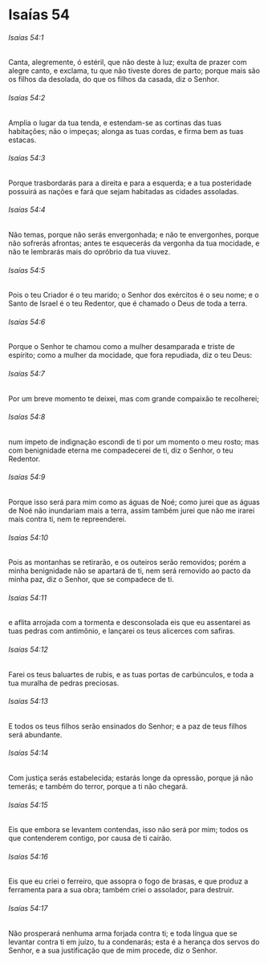 # Isaías 54

###### Isaías 54:1

Canta, alegremente, ó estéril, que não deste à luz; exulta de prazer com alegre canto, e exclama, tu que não tiveste dores de parto; porque mais são os filhos da desolada, do que os filhos da casada, diz o Senhor.

###### Isaías 54:2

Amplia o lugar da tua tenda, e estendam-se as cortinas das tuas habitações; não o impeças; alonga as tuas cordas, e firma bem as tuas estacas.

###### Isaías 54:3

Porque trasbordarás para a direita e para a esquerda; e a tua posteridade possuirá as nações e fará que sejam habitadas as cidades assoladas.

###### Isaías 54:4

Não temas, porque não serás envergonhada; e não te envergonhes, porque não sofrerás afrontas; antes te esquecerás da vergonha da tua mocidade, e não te lembrarás mais do opróbrio da tua viuvez.

###### Isaías 54:5

Pois o teu Criador é o teu marido; o Senhor dos exércitos é o seu nome; e o Santo de Israel é o teu Redentor, que é chamado o Deus de toda a terra.

###### Isaías 54:6

Porque o Senhor te chamou como a mulher desamparada e triste de espírito; como a mulher da mocidade, que fora repudiada, diz o teu Deus:

###### Isaías 54:7

Por um breve momento te deixei, mas com grande compaixão te recolherei;

###### Isaías 54:8

num ímpeto de indignação escondi de ti por um momento o meu rosto; mas com benignidade eterna me compadecerei de ti, diz o Senhor, o teu Redentor.

###### Isaías 54:9

Porque isso será para mim como as águas de Noé; como jurei que as águas de Noé não inundariam mais a terra, assim também jurei que não me irarei mais contra ti, nem te repreenderei.

###### Isaías 54:10

Pois as montanhas se retirarão, e os outeiros serão removidos; porém a minha benignidade não se apartará de ti, nem será removido ao pacto da minha paz, diz o Senhor, que se compadece de ti.

###### Isaías 54:11

e aflita arrojada com a tormenta e desconsolada eis que eu assentarei as tuas pedras com antimônio, e lançarei os teus alicerces com safiras.

###### Isaías 54:12

Farei os teus baluartes de rubis, e as tuas portas de carbúnculos, e toda a tua muralha de pedras preciosas.

###### Isaías 54:13

E todos os teus filhos serão ensinados do Senhor; e a paz de teus filhos será abundante.

###### Isaías 54:14

Com justiça serás estabelecida; estarás longe da opressão, porque já não temerás; e também do terror, porque a ti não chegará.

###### Isaías 54:15

Eis que embora se levantem contendas, isso não será por mim; todos os que contenderem contigo, por causa de ti cairão.

###### Isaías 54:16

Eis que eu criei o ferreiro, que assopra o fogo de brasas, e que produz a ferramenta para a sua obra; também criei o assolador, para destruir.

###### Isaías 54:17

Não prosperará nenhuma arma forjada contra ti; e toda língua que se levantar contra ti em juízo, tu a condenarás; esta é a herança dos servos do Senhor, e a sua justificação que de mim procede, diz o Senhor.

